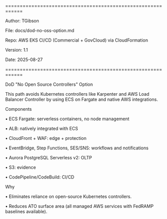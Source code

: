 ============================================================

Author: TGibson

File: docs/dod-no-oss-option.md

Repo: AWS EKS CI/CD (Commercial + GovCloud) via CloudFormation

Version: 1.1

Date: 2025-08-27

============================================================

DoD "No Open Source Controllers" Option

This path avoids Kubernetes controllers like Karpenter and AWS Load Balancer Controller by using ECS on Fargate and native AWS integrations.

Components

•	ECS Fargate: serverless containers, no node management

•	ALB: natively integrated with ECS

•	CloudFront + WAF: edge + protection

•	EventBridge, Step Functions, SES/SNS: workflows and notifications

•	Aurora PostgreSQL Serverless v2: OLTP

•	S3: evidence

•	CodePipeline/CodeBuild: CI/CD

Why

•	Eliminates reliance on open-source Kubernetes controllers.

•	Reduces ATO surface area (all managed AWS services with FedRAMP baselines available).



